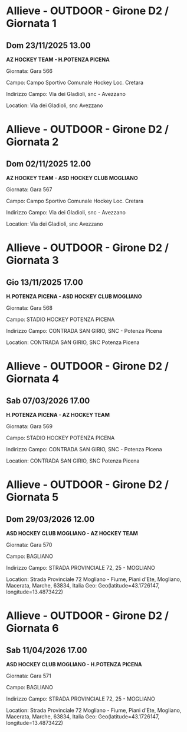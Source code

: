 # Allieve - OUTDOOR  - Girone D2 / Giornata 1
## Dom 23/11/2025 13.00

<strong>AZ HOCKEY TEAM - H.POTENZA PICENA</strong>

Giornata: Gara 566

Campo: Campo Sportivo Comunale Hockey Loc. Cretara 

Indirizzo Campo:  Via dei Gladioli, snc - Avezzano

Location:  Via dei Gladioli, snc Avezzano
<!-- VALCHISONE_END -->


# Allieve - OUTDOOR  - Girone D2 / Giornata 2
## Dom 02/11/2025 12.00

<strong>AZ HOCKEY TEAM - ASD HOCKEY CLUB MOGLIANO</strong>

Giornata: Gara 567

Campo: Campo Sportivo Comunale Hockey Loc. Cretara 

Indirizzo Campo:  Via dei Gladioli, snc - Avezzano

Location:  Via dei Gladioli, snc Avezzano
<!-- VALCHISONE_END -->


# Allieve - OUTDOOR  - Girone D2 / Giornata 3
## Gio 13/11/2025 17.00

<strong>H.POTENZA PICENA - ASD HOCKEY CLUB MOGLIANO</strong>

Giornata: Gara 568

Campo: STADIO HOCKEY POTENZA PICENA 

Indirizzo Campo:  CONTRADA SAN GIRIO, SNC - Potenza Picena

Location:  CONTRADA SAN GIRIO, SNC Potenza Picena
<!-- VALCHISONE_END -->


# Allieve - OUTDOOR  - Girone D2 / Giornata 4
## Sab 07/03/2026 17.00

<strong>H.POTENZA PICENA - AZ HOCKEY TEAM</strong>

Giornata: Gara 569

Campo: STADIO HOCKEY POTENZA PICENA 

Indirizzo Campo:  CONTRADA SAN GIRIO, SNC - Potenza Picena

Location:  CONTRADA SAN GIRIO, SNC Potenza Picena
<!-- VALCHISONE_END -->


# Allieve - OUTDOOR  - Girone D2 / Giornata 5
## Dom 29/03/2026 12.00

<strong>ASD HOCKEY CLUB MOGLIANO - AZ HOCKEY TEAM</strong>

Giornata: Gara 570

Campo: BAGLIANO 

Indirizzo Campo:  STRADA PROVINCIALE 72, 25 - MOGLIANO

Location: Strada Provinciale 72 Mogliano - Fiume, Piani d'Ete, Mogliano, Macerata, Marche, 63834, Italia
Geo: Geo(latitude=43.1726147, longitude=13.4873422)
<!-- VALCHISONE_END -->


# Allieve - OUTDOOR  - Girone D2 / Giornata 6
## Sab 11/04/2026 17.00

<strong>ASD HOCKEY CLUB MOGLIANO - H.POTENZA PICENA</strong>

Giornata: Gara 571

Campo: BAGLIANO 

Indirizzo Campo:  STRADA PROVINCIALE 72, 25 - MOGLIANO

Location: Strada Provinciale 72 Mogliano - Fiume, Piani d'Ete, Mogliano, Macerata, Marche, 63834, Italia
Geo: Geo(latitude=43.1726147, longitude=13.4873422)
<!-- VALCHISONE_END -->


